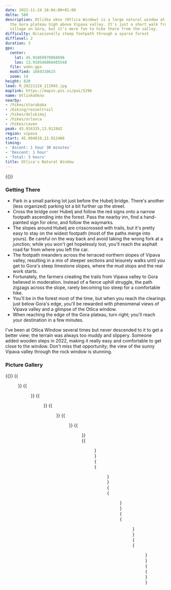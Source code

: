 ```yaml
---
date: 2022-11-24 18:04:00+01:00
delta: 580
description: Otliško okno (Otlica Window) is a large natural window at the edge of
  the Gora plateau high above Vipava valley. It's just a short walk from Otlica, a
  village on Gora, but it's more fun to hike there from the valley.
difficulty: Occasionally steep footpath through a sparse forest
difflevel: 2
duration: 3
gpx:
  center:
    lat: 45.91069970868696
    lon: 13.910546068405548
  file: wokn.gpx
  modified: 1669310615
  zoom: 14
height: 820
lead: M_20221124_111945.jpg
maplink: https://mapzs.pzs.si/poi/5296
name: OtliskoOkno
nearby:
- /hikes/starababa
- /biking/resseltrail
- /hikes/dolskimaj
- /hikes/orlovca
- /hikes/caven
peak: 45.916335,13.912842
region: vipava
start: 45.904010,13.912406
timing:
- 'Ascent: 1 hour 30 minutes'
- 'Descent: 1 hour'
- 'Total: 3 hours'
title: Otlica's Natural Window
---
```

{{<hike-details description="yes">}}

### Getting There

-   Park in a small parking lot just before the Hubelj bridge. There's another (less organized) parking lot a bit further up the street.
-   Cross the bridge over Hubelj and follow the red signs onto a narrow footpath ascending into the forest. Pass the nearby inn, find a hand-painted sign for *okno*, and follow the waymarks.
-   The slopes around Hubelj are crisscrossed with trails, but it's pretty easy to stay on the widest footpath (most of the paths merge into yours). Be careful on the way back and avoid taking the wrong fork at a junction; while you won't get hopelessly lost, you'll reach the asphalt road far from where you left the car.
-   The footpath meanders across the terraced northern slopes of Vipava valley, resulting in a mix of steeper sections and leisurely walks until you get to Gora's steep limestone slopes, where the mud stops and the real work starts.
-   Fortunately, the farmers creating the trails from Vipava valley to Gora believed in moderation. Instead of a fierce uphill struggle, the path zigzags across the slope, rarely becoming too steep for a comfortable hike.
-   You'll be in the forest most of the time, but when you reach the clearings just below Gora's edge, you'll be rewarded with phenomenal views of Vipava valley and a glimpse of the Otlica window.
-   When reaching the edge of the Gora plateau, turn right; you'll reach your destination in a few minutes.

I've been at Otlica Window several times but never descended to it to get a better view; the terrain was always too muddy and slippery. Someone added wooden steps in 2022, making it really easy and comfortable to get close to the window. Don't miss that opportunity; the view of the sunny Vipava valley through the rock window is stunning.

### Picture Gallery

{{<gallery>}}
{{<figure src="M_20221124_123648.jpg">}}
{{<figure src="M_9-6969_IMG.JPG">}}
{{<figure src="M_9-6973_IMG.JPG">}}
{{<figure src="M_9-6979_IMG.JPG">}}
{{<figure src="M_9-6980_IMG.JPG">}}
{{<figure src="M_20221124_104254.jpg">}}
{{<figure src="M_9-6981_IMG.JPG">}}
{{<figure src="M_9-6984_IMG.JPG">}}
{{<figure src="M_9-6985_IMG.JPG">}}
{{<figure src="M_9-6989_IMG.JPG">}}
{{<figure src="M_9-6990_IMG.JPG">}}
{{</gallery>}}
